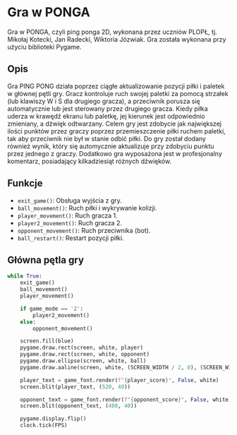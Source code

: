 # Gra w PONGA

Gra w PONGA, czyli ping ponga 2D, wykonana przez uczniów PLOPŁ, tj. Mikołaj Kotecki, Jan Radecki, Wiktoria Józwiak. Gra została wykonana przy użyciu biblioteki Pygame.

## Opis

Gra PING PONG działa poprzez ciągłe aktualizowanie pozycji piłki i paletek w głównej pętli gry. Gracz kontroluje ruch swojej paletki za pomocą strzałek (lub klawiszy W i S dla drugiego gracza), a przeciwnik porusza się automatycznie lub jest sterowany przez drugiego gracza. Kiedy piłka uderza w krawędź ekranu lub paletkę, jej kierunek jest odpowiednio zmieniany, a dźwięk odtwarzany. Celem gry jest zdobycie jak największej ilości punktów przez graczy poprzez przemieszczenie piłki ruchem paletki, tak aby przeciwnik nie był w stanie odbić piłki. Do gry został dodany również wynik, który się automycznie aktualizuje przy zdobyciu punktu przez jednego z graczy. Dodatkowo gra wyposażona jest w profesjonalny komentarz, posiadający kilkadziesiąt różnych dźwięków.

## Funkcje

- `exit_game()`: Obsługa wyjścia z gry.
- `ball_movement()`: Ruch piłki i wykrywanie kolizji.
- `player_movement()`: Ruch gracza 1.
- `player2_movement()`: Ruch gracza 2.
- `opponent_movement()`: Ruch przeciwnika (bot).
- `ball_restart()`: Restart pozycji piłki.

## Główna pętla gry

```python
while True:
    exit_game()
    ball_movement()
    player_movement()

    if game_mode == '2':
        player2_movement()
    else:
        opponent_movement()

    screen.fill(blue)
    pygame.draw.rect(screen, white, player)
    pygame.draw.rect(screen, white, opponent)
    pygame.draw.ellipse(screen, white, ball)
    pygame.draw.aaline(screen, white, (SCREEN_WIDTH / 2, 0), (SCREEN_WIDTH / 2, SCREEN_HEIGHT))

    player_text = game_font.render(f"{player_score}", False, white)
    screen.blit(player_text, (520, 40))

    opponent_text = game_font.render(f"{opponent_score}", False, white)
    screen.blit(opponent_text, (400, 40))

    pygame.display.flip()
    clock.tick(FPS)
